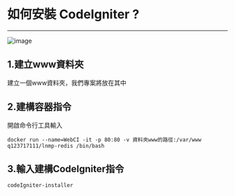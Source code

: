 # 如何安裝 CodeIgniter ?
---

![image](https://i.imgur.com/KYXbuVf.png)

## 1.建立www資料夾

建立一個www資料夾，我們專案將放在其中

## 2.建構容器指令

開啟命令行工具輸入

```
docker run --name=WebCI -it -p 80:80 -v 資料夾www的路徑:/var/www q123717111/lnmp-redis /bin/bash
```

## 3.輸入建構CodeIgniter指令


```
codeIgniter-installer
```
